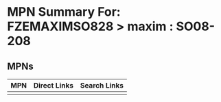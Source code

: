 



# MPN Summary For: FZEMAXIMSO828 > maxim : SO08-208

## MPNs
  

|MPN|Direct Links|Search Links|
| :--- | :--- | :--- |
||||
